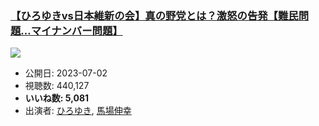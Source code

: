 ### [【ひろゆきvs日本維新の会】真の野党とは？激怒の告発【難民問題…マイナンバー問題】](https://www.youtube.com/watch?v=o10ukg5vbyw)
[![](https://img.youtube.com/vi/o10ukg5vbyw/sddefault.jpg)](https://www.youtube.com/watch?v=o10ukg5vbyw)
-   公開日: 2023-07-02
-   視聴数: 440,127
-   **いいね数: 5,081**
-   出演者: [ひろゆき](/rehacq_fan/people/ひろゆき "wikilink"), [馬場伸幸](/rehacq_fan/people/馬場伸幸 "wikilink")
